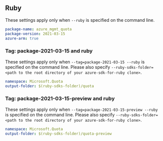 ## Ruby

These settings apply only when `--ruby` is specified on the command line.

```yaml
package-name: azure_mgmt_quota
package-version: 2021-03-15
azure-arm: true
```

### Tag: package-2021-03-15 and ruby

These settings apply only when `--tag=package-2021-03-15 --ruby` is specified on the command line.
Please also specify `--ruby-sdks-folder=<path to the root directory of your azure-sdk-for-ruby clone>`.

```yaml $(tag) == 'package-2021-03-15' && $(ruby)
namespace: Microsoft.Quota
output-folder: $(ruby-sdks-folder)/quota
```

### Tag: package-2021-03-15-preview and ruby

These settings apply only when `--tag=package-2021-03-15-preview --ruby` is specified on the command line.
Please also specify `--ruby-sdks-folder=<path to the root directory of your azure-sdk-for-ruby clone>`.

```yaml $(tag) == 'package-2021-03-15' && $(ruby)
namespace: Microsoft.Quota
output-folder: $(ruby-sdks-folder)/quota-preview
```
